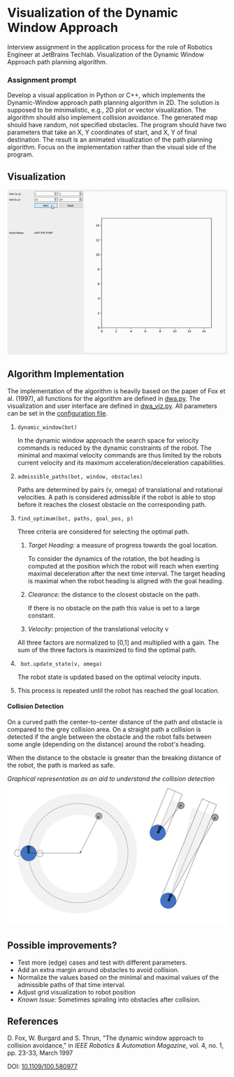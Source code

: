 # Visualization of the Dynamic Window Approach
Interview assignment in the application process for the role of Robotics Engineer at JetBrains Techlab. 
Visualization of the Dynamic Window Approach path planning algorithm. 

### Assignment prompt

Develop a visual application in Python or C++, which implements the Dynamic-Window approach path planning algorithm in 2D. The solution is supposed to be minimalistic, e.g., 2D plot or vector visualization. The algorithm should also implement collision avoidance. The generated map should have random, not specified obstacles. The program should have two parameters that take an X, Y coordinates of start, and X, Y of final destination. The result is an animated visualization of the path planning algorithm. Focus on the implementation rather than the visual side of the program.  

## Visualization
![Visualization Example](viz_example.gif)


## Algorithm Implementation
The implementation of the algorithm is heavily based on the paper of Fox et al. (1997), all functions for the algorithm 
are defined in [dwa.py](/dwa.py). The visualization and user interface are defined in [dwa_viz.py](/dwa_viz.py). 
All parameters can be set in the [configuration file](/config.yaml). 

1. ```dynamic_window(bot)```
    
    In the dynamic window approach the search space for velocity commands is reduced 
by the dynamic constraints of the robot. The minimal and maximal velocity commands are 
thus limited by the robots current velocity and its maximum acceleration/deceleration capabilities. 

2. ```admissible_paths(bot, window, obstacles)```

    Paths are determined by pairs (v, omega) of translational and rotational velocities. 
    A path is considered admissible if the robot is able to stop before it reaches the closest
    obstacle on the corresponding path. 
    
3. ```find_optimum(bot, paths, goal_pos, p)```

    Three criteria are considered for selecting the optimal path. 
    
    1. _Target Heading:_ a measure of progress towards the goal location.
     
        To consider the dynamics of the rotation, the bot heading is computed at the position which the robot 
        will reach when exerting maximal deceleration after the next time interval. 
        The target heading is maximal when the robot heading is aligned with the goal heading. 
        
    2. _Clearance:_ the distance to the closest obstacle on the path.
    
        If there is no obstacle on the path this value is set to a large constant. 
        
    3. _Velocity:_ projection of the translational velocity v
    
    All three factors are normalized to [0,1] and multiplied with a gain. 
    The sum of the three factors is maximized to find the optimal path. 
    
 1. ``` bot.update_state(v, omega)```
 
    The robot state is updated based on the optimal velocity inputs. 
 
 1. This process is repeated until the robot has reached the goal location. 

#### Collision Detection
On a curved path the center-to-center distance of the path and obstacle is compared to the grey collision area. 
On a straight path a collision is detected if the angle between the obstacle and the robot falls between some angle 
(depending on the distance) around the robot's heading. 

When the distance to the obstacle is greater than the breaking distance of the robot, the path is marked as safe.

_Graphical representation as an aid to understand the collision detection_
![Collision Detection](collision_detection.png)

## Possible improvements?
- Test more (edge) cases and test with different parameters. 
- Add an extra margin around obstacles to avoid collision. 
- Normalize the values based on the minimal and maximal values of the admissible paths of that time interval.
- Adjust grid visualization to robot position
- _Known Issue:_ Sometimes spiraling into obstacles after collision.


## References
D. Fox, W. Burgard and S. Thrun, "The dynamic window approach to collision avoidance," 
in _IEEE Robotics & Automation Magazine_, vol. 4, no. 1, pp. 23-33, March 1997

DOI: [10.1109/100.580977](https://ieeexplore.ieee.org/document/580977)
